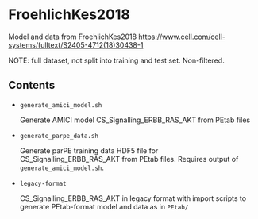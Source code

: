 # FroehlichKes2018

Model and data from FroehlichKes2018
https://www.cell.com/cell-systems/fulltext/S2405-4712(18)30438-1

NOTE: full dataset, not split into training and test set. Non-filtered.


## Contents

- `generate_amici_model.sh`

  Generate AMICI model CS_Signalling_ERBB_RAS_AKT from PEtab files


- `generate_parpe_data.sh`

  Generate parPE training data HDF5 file for CS_Signalling_ERBB_RAS_AKT from
  PEtab files. Requires output of `generate_amici_model.sh`.

- `legacy-format`

   CS_Signalling_ERBB_RAS_AKT in legacy format with import scripts to generate
   PEtab-format model and data as in `PEtab/`
